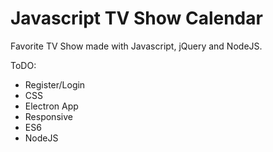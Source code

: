 Javascript TV Show Calendar
================================

Favorite TV Show made with Javascript, jQuery and NodeJS.

ToDO: 
  - Register/Login
  - CSS
  - Electron App
  - Responsive
  - ES6
  - NodeJS
